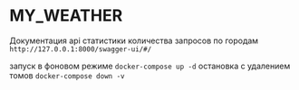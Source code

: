 # MY_WEATHER

Документация api статистики количества запросов по городам `http://127.0.0.1:8000/swagger-ui/#/`

запуск в фоновом режиме `docker-compose up -d`
остановка с удалением томов `docker-compose down -v`